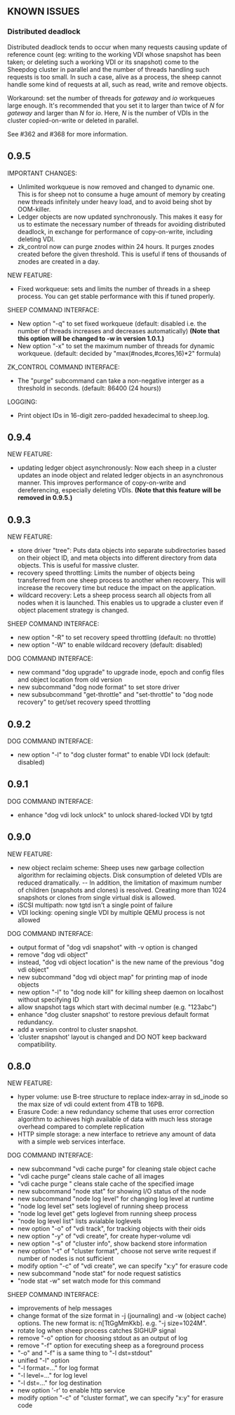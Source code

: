 ## KNOWN ISSUES

### Distributed deadlock

Distributed deadlock tends to occur when many requests causing update
of reference count (eg: writing to the working VDI whose snapshot has
been taken; or deleting such a working VDI or its snapshot) come to
the Sheepdog cluster in parallel and the number of threads handling
such requests is too small. In such a case, alive as a process, the
sheep cannot handle some kind of requests at all, such as read, write
and remove objects.

Workaround: set the number of threads for *gateway* and *io*
workqueues large enough. It's recommended that you set it to larger
than twice of *N* for *gateway* and larger than *N* for *io*. Here,
*N* is the number of VDIs in the cluster copied-on-write or deleted
in parallel.

See #362 and #368 for more information.

## 0.9.5

IMPORTANT CHANGES:
 - Unlimited workqueue is now removed and changed to dynamic one.
   This is for sheep not to consume a huge amount of memory by
   creating new threads infinitely under heavy load, and to avoid
   being shot by OOM-killer.
 - Ledger objects are now updated synchronously. This makes it easy
   for us to estimate the necessary number of threads for avoiding
   distributed deadlock, in exchange for performance of copy-on-write,
   including deleting VDI.
 - zk\_control now can purge znodes within 24 hours. It purges znodes
   created before the given threshold. This is useful if tens of
   thousands of znodes are created in a day.

NEW FEATURE:
 - Fixed workqueue: sets and limits the number of threads in a sheep
   process. You can get stable performance with this if tuned properly.

SHEEP COMMAND INTERFACE:
 - New option "-q" to set fixed workqueue (default: disabled i.e.
   the number of threads increases and decreases automatically)
   **(Note that this option will be changed to -w in version 1.0.1.)**
 - New option "-x" to set the maximum number of threads for dynamic
   workqueue. (default: decided by "max(#nodes,#cores,16)\*2" formula)

ZK\_CONTROL COMMAND INTERFACE:
 - The "purge" subcommand can take a non-negative interger as a
   threshold in seconds. (default: 86400 (24 hours))

LOGGING:
 - Print object IDs in 16-digit zero-padded hexadecimal to sheep.log.

## 0.9.4

NEW FEATURE:
 - updating ledger object asynchronously: Now each sheep in a cluster
   updates an inode object and related ledger objects in an asynchronous
   manner. This improves performance of copy-on-write and dereferencing,
   especially deleting VDIs.
   **(Note that this feature will be removed in 0.9.5.)**

## 0.9.3

NEW FEATURE:
 - store driver "tree": Puts data objects into separate subdirectories
   based on their object ID, and meta objects into different directory
   from data objects. This is useful for massive cluster.
 - recovery speed throttling: Limits the number of objects being
   transferred from one sheep process to another when recovery.
   This will increase the recovery time but reduce the impact on the
   application.
 - wildcard recovery: Lets a sheep process search all objects from
   all nodes when it is launched. This enables us to upgrade a cluster
   even if object placement strategy is changed.

SHEEP COMMAND INTERFACE:
 - new option "-R" to set recovery speed throttling
   (default: no throttle)
 - new option "-W" to enable wildcard recovery (default: disabled)

DOG COMMAND INTERFACE:
 - new command "dog upgrade" to upgrade inode, epoch and config files
   and object location from old version
 - new subcommand "dog node format" to set store driver
 - new subsubcommand "get-throttle" and "set-throttle" to "dog node
   recovery" to get/set recovery speed throttling

## 0.9.2

DOG COMMAND INTERFACE:
 - new option "-l" to "dog cluster format" to enable VDI lock
   (default: disabled)

## 0.9.1

DOG COMMAND INTERFACE:
 - enhance "dog vdi lock unlock" to unlock shared-locked VDI by tgtd

## 0.9.0

NEW FEATURE:
 - new object reclaim scheme: Sheep uses new garbage collection algorithm for reclaiming objects. Disk consumption of deleted VDIs are reduced dramatically.
 -- In addition, the limitation of maximum number of children (snapshots and clones) is resolved. Creating more than 1024 snapshots or clones from single virtual disk is allowed.
 - iSCSI multipath: now tgtd isn't a single point of failure
 - VDI locking: opening single VDI by multiple QEMU process is not allowed

DOG COMMAND INTERFACE:
 - output format of "dog vdi snapshot" with -v option is changed
 - remove "dog vdi object"
  - instead, "dog vdi object location" is the new name of the previous "dog vdi object"
 - new subcommand "dog vdi object map" for printing map of inode objects
 - new option "-l" to "dog node kill" for killing sheep daemon on localhost without specifying ID
 - allow snapshot tags which start with decimal number (e.g. "123abc")
 - enhance "dog cluster snapshot' to restore previous default format redundancy.
  - add a version control to cluster snapshot.
  - 'cluster snapshot' layout is changed and DO NOT keep backward compatibility.

## 0.8.0

NEW FEATURE:
 - hyper volume: use B-tree structure to replace index-array in sd_inode so the max size of vdi could extent from 4TB to 16PB.
 - Erasure Code: a new redundancy scheme that uses error correction algorithm to achieves high available of data with much less storage overhead compared to complete replication
 - HTTP simple storage: a new interface to retrieve any amount of data with a simple web services interface.

DOG COMMAND INTERFACE:
 - new subcommand "vdi cache purge" for cleaning stale object cache
  - "vdi cache purge" cleans stale cache of all images
  - "vdi cache purge <image>" cleans stale cache of the specified image
 - new subcommand "node stat" for showing I/O status of the node
 - new subcommand "node log level" for changing log level at runtime
  - "node log level set" sets loglevel of running sheep process
  - "node log level get" gets loglevel from running sheep process
  - "node log level list" lists avialable loglevels
 - new option "-o" of "vdi track", for tracking objects with their oids
 - new option "-y" of "vdi create", for create hyper-volume vdi
 - new option "-s" of "cluster info", show backend store information
 - new option "-t" of "cluster format", choose not serve write request if number of nodes is not sufficient
 - modify option "-c" of "vdi create", we can specify "x:y" for erasure code
 - new subcommand "node stat" for node request satistics
  - "node stat -w" set watch mode for this command

SHEEP COMMAND INTERFACE:
 - improvements of help messages
 - change format of the size format in -j (journaling) and -w (object cache) options. The new format is: n[TtGgMmKkb]. e.g. "-j size=1024M".
 - rotate log when sheep process catches SIGHUP signal
 - remove "-o" option for choosing stdout as an output of log
 - remove "-f" option for executing sheep as a foreground process
  - "-o" and "-f" is a same thing to "-l dst=stdout"
 - unified "-l" option
  - "-l format=..." for log format
  - "-l level=..." for log level
  - "-l dst=..." for log destination
 - new option '-r' to enable http service
 - modify option "-c" of "cluster format", we can specify "x:y" for erasure code
